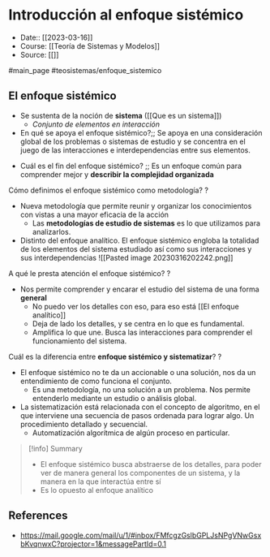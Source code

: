 # Introducción al enfoque sistémico

- Date:: [[2023-03-16]]
- Course: [[Teoría de Sistemas y Modelos]]
- Source: [[]]

#main_page 
#teosistemas/enfoque_sistemico

## El enfoque sistémico
- Se sustenta de la noción de **sistema** ([[Que es un sistema]])
	- *Conjunto de elementos en interacción*
- En qué se apoya el enfoque sistémico?;; Se apoya en una consideración global de los problemas o sistemas de estudio y se concentra en el juego de las interacciones e interdependencias entre sus elementos.
<!--SR:!2023-05-07,1,230-->
- Cuál es el fin del enfoque sistémico? ;; Es un enfoque común para comprender mejor y **describir la complejidad organizada**
<!--SR:!2023-05-07,1,230-->

Cómo definimos el enfoque sistémico como metodología?
?
- Nueva metodología que permite reunir y organizar los conocimientos con vistas a una mayor eficacia de la acción 
	- Las **metodologías de estudio de sistemas** es lo que utilizamos para analizarlos.
- Distinto del enfoque analítico. El enfoque sistémico engloba la totalidad de los elementos del sistema estudiado así como sus interacciones y sus interdependencias
![[Pasted image 20230316202242.png]]
<!--SR:!2023-05-09,3,250-->

A qué le presta atención el enfoque sistémico?
?
- Nos permite comprender y encarar el estudio del sistema de una forma **general**
	- No puedo ver los detalles con eso, para eso está [[El enfoque analítico]]
	- Deja de lado los detalles, y se centra en lo que es fundamental.
	- Amplifica lo que une. Busca las interacciones para comprender el funcionamiento del sistema.
<!--SR:!2023-05-09,3,250-->

Cuál es la diferencia entre **enfoque sistémico y sistematizar**?
?
- El enfoque sistémico no te da un accionable o una solución, nos da un entendimiento de como funciona el conjunto.
	- Es una metodología, no una solución a un problema. Nos permite entenderlo mediante un estudio o análisis global.
- La sistematización está relacionada con el concepto de algoritmo, en el que interviene una secuencia de pasos ordenada para lograr algo. Un procedimiento detallado y secuencial.
	- Automatización algorítmica de algún proceso en particular.
<!--SR:!2023-05-09,3,250-->

>[!info] Summary
> - El enfoque sistémico busca abstraerse de los detalles, para poder ver de manera general los componentes de un sistema, y la manera en la que interactúa entre sí
> - Es lo opuesto al enfoque analítico 


## References
- https://mail.google.com/mail/u/1/#inbox/FMfcgzGslbGPLJsNPgVNwGsxbKvqnwxC?projector=1&messagePartId=0.1